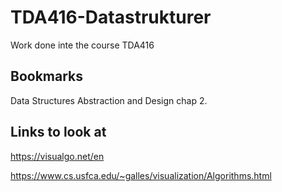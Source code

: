 # TDA416-Datastrukturer
Work done inte the course TDA416


## Bookmarks

Data Structures Abstraction and Design chap 2.

## Links to look at
https://visualgo.net/en

https://www.cs.usfca.edu/~galles/visualization/Algorithms.html

